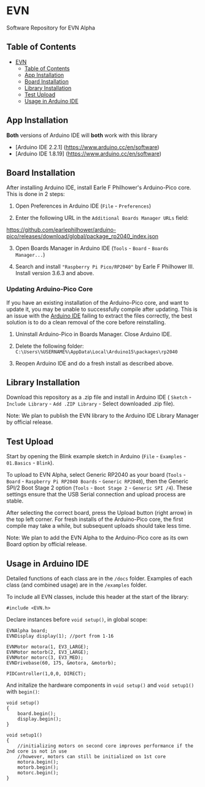 # EVN
Software Repository for EVN Alpha

## Table of Contents
- [EVN](#evn)
  - [Table of Contents](#table-of-contents)
  - [App Installation](#app-installation)
  - [Board Installation](#board-installation)
  - [Library Installation](#library-installation)
  - [Test Upload](#test-upload)
  - [Usage in Arduino IDE](#usage-in-arduino-ide)

## App Installation
**Both** versions of Arduino IDE will **both** work with this library
* [Arduino IDE 2.2.1] (https://www.arduino.cc/en/software)
* [Arduino IDE 1.8.19] (https://www.arduino.cc/en/software)

## Board Installation
After installing Arduino IDE, install Earle F Philhower's Arduino-Pico core. This is done in 2 steps:

1. Open Preferences in Arduino IDE (`File` - `Preferences`)

2. Enter the following URL in the `Additional Boards Manager URLs` field:

https://github.com/earlephilhower/arduino-pico/releases/download/global/package_rp2040_index.json


3. Open Boards Manager in Arduino IDE (`Tools` - `Board` - `Boards Manager...`)

4. Search and install `"Raspberry Pi Pico/RP2040"` by Earle F Philhower III. Install version 3.6.3 and above.

### Updating Arduino-Pico Core
If you have an existing installation of the Arduino-Pico core, and want to update it, you may be unable to successfully compile after updating. This is an issue with the [Arduino IDE](https://github.com/arduino/Arduino/issues/11842) failing to extract the files correctly, the best solution is to do a clean removal of the core before reinstalling.

1. Uninstall Arduino-Pico in Boards Manager. Close Arduino IDE.

2. Delete the following folder: `C:\Users\%USERNAME%\AppData\Local\Arduino15\packages\rp2040`

3. Reopen Arduino IDE and do a fresh install as described above.

## Library Installation
Download this repository as a .zip file and install in Arduino IDE (
`Sketch` - `Include Library` - `Add .ZIP Library` - Select downloaded .zip file).

Note: We plan to publish the EVN library to the Arduino IDE Library Manager by official release.

## Test Upload
Start by opening the Blink example sketch in Arduino (`File` - `Examples` - `01.Basics` - `Blink`).

To upload to EVN Alpha, select Generic RP2040 as your board (`Tools` - `Board` - `Raspberry Pi RP2040 Boards` - `Generic RP2040`), then the Generic SPI/2 Boot Stage 2 option (`Tools` - `Boot Stage 2` - `Generic SPI /4`). These settings ensure that the USB Serial connection and upload process are stable.

After selecting the correct board, press the Upload button (right arrow) in the top left corner. For fresh installs of the Arduino-Pico core, the first compile may take a while, but subsequent uploads should take less time.

Note: We plan to add the EVN Alpha to the Arduino-Pico core as its own Board option by official release.

## Usage in Arduino IDE
Detailed functions of each class are in the `/docs` folder.
Examples of each class (and combined usage) are in the `/examples` folder.


To include all EVN classes, include this header at the start of the library:

```
#include <EVN.h>
```


Declare instances before `void setup()`, in global scope:

```
EVNAlpha board;
EVNDisplay display(1); //port from 1-16

EVNMotor motora(1, EV3_LARGE);
EVNMotor motorb(2, EV3_LARGE);
EVNMotor motorc(3, EV3_MED);
EVNDrivebase(60, 175, &motora, &motorb);

PIDController(1,0,0, DIRECT);
```


And initalize the hardware components in `void setup()` and `void setup1()` with `begin()`:
```
void setup()
{
    board.begin();
    display.begin();
}

void setup1()
{
    //initializing motors on second core improves performance if the 2nd core is not in use
    //however, motors can still be initialized on 1st core
    motora.begin(); 
    motorb.begin();
    motorc.begin();
}

```